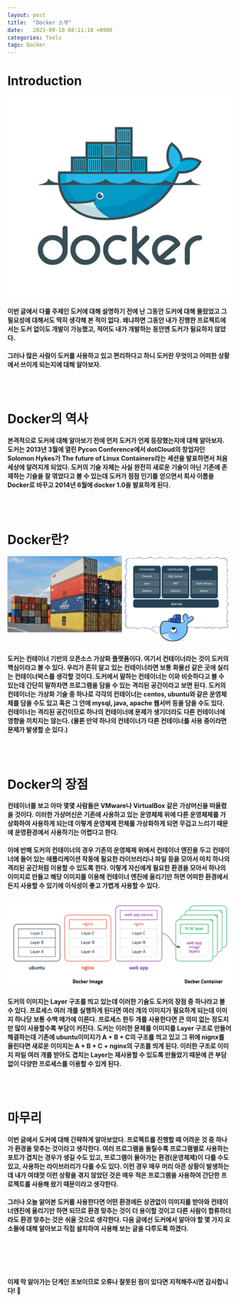 ```yaml
---
layout: post
title:  "Docker 소개"
date:   2021-09-10 08:11:18 +0900
categories: Tools
tags: Docker
---
```

# Introduction

![소개 글 이미지](/img/tools/Docker/docker-logo.png)
>
#### 이번 글에서 다룰 주제인 도커에 대해 설명하기 전에 난 그동안 도커에 대해 몰랐었고 그 필요성에 대해서도 딱히 생각해 본 적이 없다. 왜냐하면 그동안 내가 진행한 프로젝트에서는 도커 없이도 개발이 가능했고, 적어도 내가 개발하는 동안엔 도커가 필요하지 않았다.
#### 그러나 많은 사람이 도커를 사용하고 있고 편리하다고 하니 도커란 무엇이고 어떠한 상황에서 쓰이게 되는지에 대해 알아보자.


<br>
<br>



# Docker의 역사
#### 본격적으로 도커에 대해 알아보기 전에 먼저 도커가 언제 등장했는지에 대해 알아보자. 도커는 2013년 3월에 열린 Pycon Conference에서 dotCloud의 창업자인 Solomon Hykes가 The future of Linux Containers라는 세션을 발표하면서 처음 세상에 알려지게 되었다. 도커의 기술 자체는 사실 완전히 새로운 기술이 아닌 기존에 존재하는 기술을 잘 엮었다고 볼 수 있는데 도커가 점점 인기를 얻으면서 회사 이름을 Docker로 바꾸고 2014년 6월에 docker 1.0을 발표하게 된다.


<br>
<br>


# Docker란?
![docker_container](/img/tools/Docker/docker_container.png)
#### 도커는 컨테이너 기반의 오픈소스 가상화 플랫폼이다. 여기서 **컨테이너**라는 것이 도커의 핵심이라고 볼 수 있다. 우리가 흔히 알고 있는 컨테이너라면 보통 화물선 같은 곳에 실리는 컨테이너박스를 생각할 것이다. 도커에서 말하는 컨테이너는 이와 비슷하다고 볼 수 있는데 간단히 말하자면 프로그램을 담을 수 있는 격리된 공간이라고 보면 된다. 도커의 컨테이너는 가상화 기술 중 하나로 각각의 컨테이너는 centos, ubuntu와 같은 운영체제를 담을 수도 있고 혹은 그 안에 mysql, java, apache 웹서버 등을 담을 수도 있다. 컨테이너는 격리된 공간이므로 하나의 컨테이너에 문제가 생기더라도 다른 컨테이너에 영향을 끼치지는 않는다. (물론 만약 하나의 컨테이너가 다른 컨테이너를 사용 중이라면 문제가 발생할 순 있다.)



<br>
<br>


# Docker의 장점
#### 컨테이너를 보고 아마 몇몇 사람들은 VMware나 VirtualBox 같은 가상머신을 떠올렸을 것이다. 이러한 가상머신은 기존에 사용하고 있는 운영체제 위에 다른 운영체제를 가상화하여 사용하게 되는데 이렇게 운영체제 전체를 가상화하게 되면 무겁고 느리기 때문에 운영환경에서 사용하기는 어렵다고 한다.
#### 이에 반해 도커의 컨테이너의 경우 기존의 운영체제 위에서 컨테이너 엔진을 두고 컨테이너에 들어 있는 애플리케이션 작동에 필요한 라이브러리나 파일 등을 모아서 마치 하나의 격리된 공간처럼 이용할 수 있도록 한다. 이렇게 자신에게 필요한 환경을 모아서 하나의 이미지로 만들고 해당 이미지를 이용해 컨테이너 엔진에 올리기만 하면 어떠한 환경에서든지 사용할 수 있기에 이식성이 좋고 가볍게 사용할 수 있다.
![image](/img/tools/Docker/image-layer.png)
#### 도커의 이미지는 Layer 구조를 띄고 있는데 이러한 기술도 도커의 장점 중 하나라고 볼 수 있다. 프로세스 여러 개를 실행하게 된다면 여러 개의 이미지가 필요하게 되는데 이미지 하나당 보통 수백 메가에 이른다. 프로세스 한두 개를 사용한다면 큰 의미 없는 정도지만 많이 사용할수록 부담이 커진다. 도커는 이러한 문제를 이미지를 Layer 구조로 만들어 해결하는데 기존에 ubuntu이미지가 A + B + C의 구조를 띄고 있고 그 위에 nignx를 올린다면 새로운 이미지는 A + B + C + nginx의 구조를 띄게 된다. 이러한 구조로 이미지 파일 여러 개를 받아도 겹치는 Layer는 재사용할 수 있도록 만들었기 때문에 큰 부담 없이 다양한 프로세스를 이용할 수 있게 된다.



<br>
<br>



# 마무리

#### 이번 글에서 도커에 대해 간략하게 알아보았다. 프로젝트를 진행할 때 어려운 것 중 하나가 환경을 맞추는 것이라고 생각한다. 여러 프로그램을 돌릴수록 프로그램별로 사용하는 포트가 겹치는 경우가 생길 수도 있고, 프로그램이 돌아가는 환경(운영체제)이 다를 수도 있고, 사용하는 라이브러리가 다를 수도 있다. 이런 경우 매우 머리 아픈 상황이 발생하는데 내가 여태껏 이런 상황을 겪지 않았던 것은 매우 적은 프로그램을 사용하여 간단한 프로젝트를 사용해 왔기 때문이라고 생각한다.
#### 그러나 오늘 알아본 도커를 사용한다면 어떤 환경에든 상관없이 이미지를 받아와 컨테이너엔진에 올리기만 하면 되므로 환경 맞추는 것이 더 용이할 것이고 다른 사람이 합류하더라도 환경 맞추는 것은 쉬울 것으로 생각한다. 다음 글에선 도커에서 알아야 할 몇 가지 요소들에 대해 알아보고 직접 설치하여 사용해 보는 글을 다루도록 하겠다.



<br>
<br>
<br>
<br>



**이제 막 알아가는 단계인 초보이므로 오류나 잘못된 점이 있다면 지적해주시면 감사합니다! 🥰**
